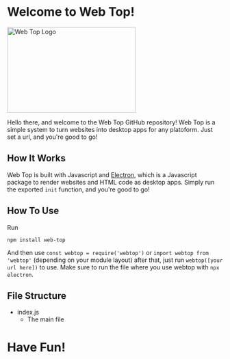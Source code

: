 # Welcome to Web Top!

<img src="/Logo.png" alt="Web Top Logo" width="300" height="200">

Hello there, and welcome to the Web Top GitHub repository! Web Top is a simple system to turn websites
into desktop apps for any platoform. Just set a url, and you're good to go!

## How It Works

Web Top is built with Javascript and [Electron](https://electronjs.org), which is a Javascript package
to render websites and HTML code as desktop apps. Simply run the exported ```init``` function, and you're good to go!

## How To Use

Run 
```
npm install web-top
```
And then use ```const webtop = require('webtop')``` or ```import webtop from 'webtop'``` (depending on your module layout)
after that, just run ```webtop([your url here])``` to use. Make sure to run the file where you use webtop with ```npx electron```.

## File Structure
- index.js
  - The main file
 
# Have Fun!
